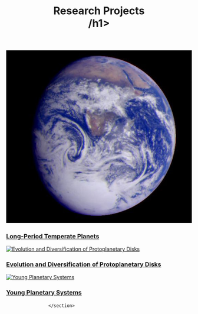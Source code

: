 <body id="top">

<!-- Header -->
<header id="header">
<h1><strong>Research Projects</strong><br/>/h1>
</header>
<!-- Main -->
<div id="main">

<section id="one">
<!-- <h2>Research Projects</h2>
--><div class="row">
 
	 
<article class="6u 12u$(xsmall) work-item">
<a href="./temperate.html" class="image fit thumb"><img src="./images/earth.jpg" alt="Long-Period Temperate Planets" /></a>
<h3><a href=./temperate.html>Long-Period Temperate Planets</a></h3>
</article>
							
<article class="6u$ 12u$(xsmall) work-item">
<a href="./disks.html" class="image fit thumb"><img src="./images/disks.jpg" alt="Evolution and Diversification of Protoplanetary Disks" /></a>
<h3><a href = ./disks.html>Evolution and Diversification of Protoplanetary Disks</a></h3>
</article>

<article class="6u 12u$(xsmall) work-item">
<a href="./young.html" class="image fit thumb"><img src="./images/young.jpg" alt="Young Planetary Systems" /></a>
<h3><a href=./young.html>Young Planetary Systems</a></h3>
</article>
							
</div>
</section>

					</section>
